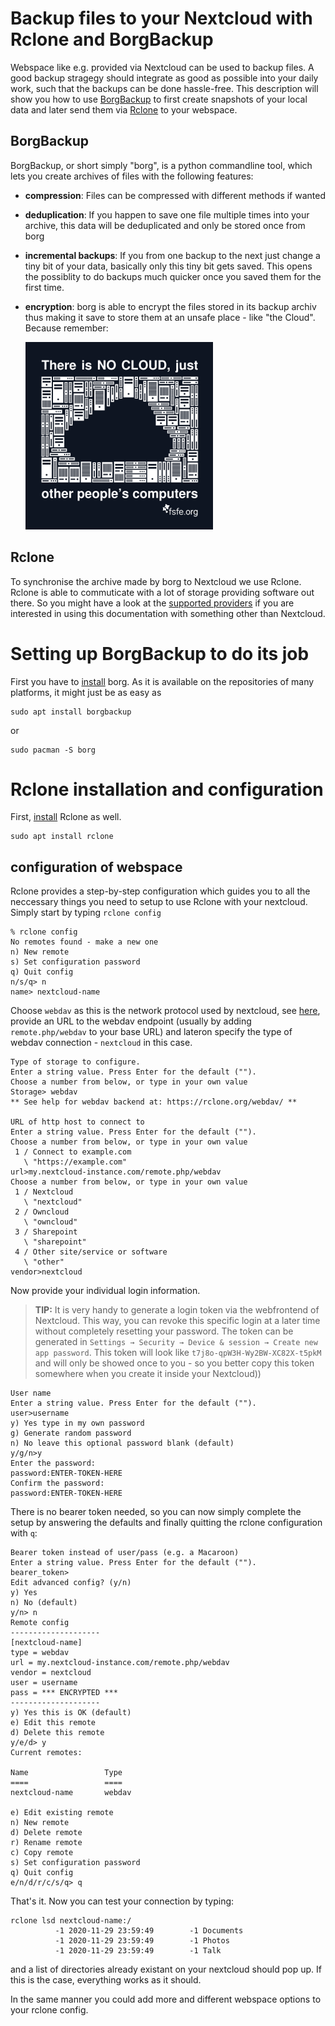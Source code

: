# Backup files to your Nextcloud with Rclone and BorgBackup

Webspace like e.g. provided via Nextcloud can be used to backup files. A good backup stragegy should integrate as good as possible into your daily work, such that the backups can be done hassle-free. This description will show you how to use [BorgBackup](https://borgbackup.readthedocs.io/en/stable/index.html) to first create snapshots of your local data and later send them via [Rclone](https://rclone.org/) to your webspace. 

## BorgBackup
BorgBackup, or short simply "borg", is a python commandline tool, which lets you create archives of files with the following features:
 * **compression**: Files can be compressed
   with different methods if wanted
 * **deduplication**: If you happen to save
   one file multiple times into your archive,
   this data will be deduplicated and only be
   stored once from borg
 * **incremental backups**: If you from one backup
   to the next just change a tiny bit of your
   data, basically only this tiny bit gets
   saved. This opens the possiblity to do
   backups much quicker once you saved
   them for the first time. 
 * **encryption**: borg is able to encrypt the
   files stored in its backup archiv thus making
   it save to store them at an unsafe
   place - like "the Cloud".
   Because remember:
   
   ![There is no Cloud](images/nocloud.png)

## Rclone

To synchronise the archive made by borg to Nextcloud we use Rclone. Rclone is able to commuticate with a lot of storage providing software out there. So you might have a look at the [supported providers](https://rclone.org/#providers) if you are interested in using this documentation with something other than Nextcloud.

# Setting up BorgBackup to do its job
First you have to [install](https://borgbackup.readthedocs.io/en/latest/installation.html) borg. As it is available on the repositories of many platforms, it might just be as easy as
```
sudo apt install borgbackup
```
or
```
sudo pacman -S borg
```

# Rclone installation and configuration
First, [install](https://rclone.org/install/) Rclone as well.
```
sudo apt install rclone
```

## configuration of webspace
Rclone provides a step-by-step configuration which guides you to all the neccessary things you need to setup to use Rclone with your nextcloud. Simply start by typing `rclone config`

```
% rclone config
No remotes found - make a new one
n) New remote
s) Set configuration password
q) Quit config
n/s/q> n
name> nextcloud-name
```

Choose `webdav` as this is the network protocol used by nextcloud, see [here](https://rclone.org/webdav/), provide an URL to the webdav endpoint (usually by adding `remote.php/webdav` to your base URL) and lateron specify the type of webdav connection - `nextcloud` in this case.

```
Type of storage to configure.
Enter a string value. Press Enter for the default ("").
Choose a number from below, or type in your own value
Storage> webdav
** See help for webdav backend at: https://rclone.org/webdav/ **

URL of http host to connect to
Enter a string value. Press Enter for the default ("").
Choose a number from below, or type in your own value
 1 / Connect to example.com
   \ "https://example.com"
url>my.nextcloud-instance.com/remote.php/webdav
Choose a number from below, or type in your own value
 1 / Nextcloud
   \ "nextcloud"
 2 / Owncloud
   \ "owncloud"
 3 / Sharepoint
   \ "sharepoint"
 4 / Other site/service or software
   \ "other"
vendor>nextcloud
```
Now provide your individual login information. 
> **TIP:** It is very handy to generate a login token via the webfrontend of Nextcloud. This way, you can revoke this specific login at a later time without completely resetting your password. The token can be generated in `Settings → Security → Device & session → Create new app password`. This token will look like `t7j8o-qpW3H-Wy2BW-XC82X-t5pkM` and will only be showed once to you - so you better copy this token somewhere when you create it inside your Nextcloud))

```
User name
Enter a string value. Press Enter for the default ("").
user>username
y) Yes type in my own password
g) Generate random password
n) No leave this optional password blank (default)
y/g/n>y
Enter the password:
password:ENTER-TOKEN-HERE
Confirm the password:
password:ENTER-TOKEN-HERE
```

There is no bearer token needed, so you can now simply complete the setup by answering the defaults and finally quitting the rclone configuration with `q`:

```
Bearer token instead of user/pass (e.g. a Macaroon)
Enter a string value. Press Enter for the default ("").
bearer_token>
Edit advanced config? (y/n)
y) Yes
n) No (default)
y/n> n
Remote config
--------------------
[nextcloud-name]
type = webdav
url = my.nextcloud-instance.com/remote.php/webdav
vendor = nextcloud
user = username
pass = *** ENCRYPTED ***
--------------------
y) Yes this is OK (default)
e) Edit this remote
d) Delete this remote
y/e/d> y
Current remotes:

Name                 Type
====                 ====
nextcloud-name       webdav

e) Edit existing remote
n) New remote
d) Delete remote
r) Rename remote
c) Copy remote
s) Set configuration password
q) Quit config
e/n/d/r/c/s/q> q
```

That's it. Now you can test your connection by typing:
```
rclone lsd nextcloud-name:/
          -1 2020-11-29 23:59:49        -1 Documents
          -1 2020-11-29 23:59:49        -1 Photos
          -1 2020-11-29 23:59:49        -1 Talk

```
and a list of directories already existant on your nextcloud should pop up. If this is the case, everything works as it should.

In the same manner you could add more and different webspace options to your rclone config.
